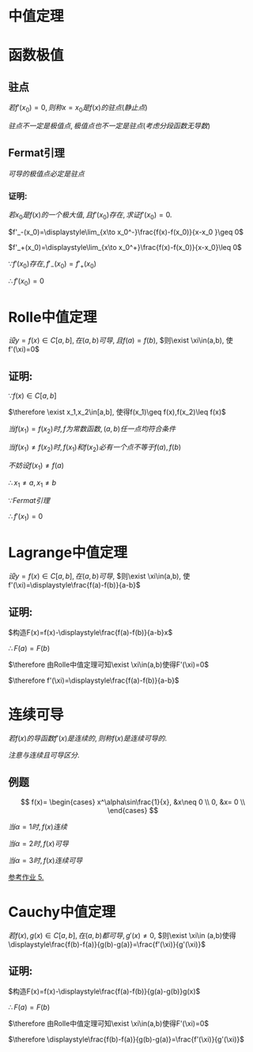 # 中值定理

# 函数极值

## 驻点

$若f'(x_0)=0, 则称x=x_0是f(x)的驻点(静止点)$

$驻点不一定是极值点, 极值点也不一定是驻点(考虑分段函数无导数)$

## Fermat引理

$可导的极值点必定是驻点$

### 证明:

$若x_0是f(x)的一个极大值, 且f'(x_0)存在, 求证f'(x_0)=0.$

$f'_-(x_0)=\displaystyle\lim_{x\to x_0^-}\frac{f(x)-f(x_0)}{x-x_0 }\geq 0$

$f'_+(x_0)=\displaystyle\lim_{x\to x_0^+}\frac{f(x)-f(x_0)}{x-x_0}\leq 0$

$\because f'(x_0)存在, f'_-(x_0)=f'_+(x_0)$

$\therefore f'(x_0)=0$

# Rolle中值定理

$设y=f(x)\in C[a,b], 在(a,b)可导, 且f(a)=f(b),$
$则\exist \xi\in(a,b), 使f'(\xi)=0$

## 证明:

$\because f(x)\in C[a,b]$

$\therefore \exist x_1,x_2\in[a,b], 使得f(x_1)\geq f(x),f(x_2)\leq f(x)$

$当f(x_1)=f(x_2)时, f为常数函数, (a,b)任一点均符合条件$

$当f(x_1)\neq f(x_2)时, f(x_1)和f(x_2)必有一个点不等于f(a),f(b)$

$不妨设f(x_1)\neq f(a)$

$\therefore x_1\neq a,x_1\neq b$

$\because Fermat引理$

$\therefore f'(x_1)=0$

# Lagrange中值定理

$设y=f(x)\in C[a,b], 在(a,b)可导,$
$则\exist \xi\in(a,b), 使f'(\xi)=\displaystyle\frac{f(a)-f(b)}{a-b}$

## 证明:

$构造F(x)=f(x)-\displaystyle\frac{f(a)-f(b)}{a-b}x$

$\therefore F(a)=F(b)$

$\therefore 由Rolle中值定理可知\exist \xi\in(a,b)使得F'(\xi)=0$

$\therefore f'(\xi)=\displaystyle\frac{f(a)-f(b)}{a-b}$

# 连续可导

$若f(x)的导函数f'(x)是连续的, 则称f(x)是连续可导的.$

$注意与连续且可导区分.$

## 例题

$$
f(x)=
\begin{cases}
x^\alpha\sin\frac{1}{x}, &x\neq 0 \\
0, &x= 0 \\
\end{cases}
$$

$当\alpha = 1时, f(x)连续$

$当\alpha = 2时, f(x)可导$

$当\alpha = 3时, f(x)连续可导$

[参考作业 5.](./Homework/2.1.md)

# Cauchy中值定理

$若f(x),g(x)\in C[a,b],在(a,b)都可导, g'(x)\neq 0,$
$则\exist \xi\in (a,b)使得\displaystyle\frac{f(b)-f(a)}{g(b)-g(a)}=\frac{f'(\xi)}{g'(\xi)}$

## 证明:

$构造F(x)=f(x)-\displaystyle\frac{f(a)-f(b)}{g(a)-g(b)}g(x)$

$\therefore F(a)=F(b)$

$\therefore 由Rolle中值定理可知\exist \xi\in(a,b)使得F'(\xi)=0$

$\therefore \displaystyle\frac{f(b)-f(a)}{g(b)-g(a)}=\frac{f'(\xi)}{g'(\xi)}$